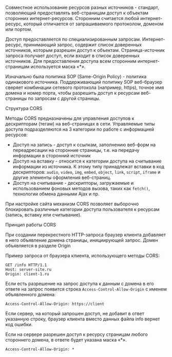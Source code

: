 Совместное использование ресурсов разных источников - стандарт, позволяющий предоставлять веб-страницам доступ к объектам сторонних интернет-ресурсов. Сторонним считается любой интернет-ресурс, который отличается от запрашиваемого протоколом, доменом или портом.

Доступ предоставляется по специализированным запросам. Интернет-ресурс, принимающий запрос, содержит список доверенных источников, которым разрешен доступ к объектам. Страница-источник запроса получает доступ, если входит в список доверенных источников. Для предоставления доступа всем сторонним интернет-страницам используется маска «\*».

Изначально была политика SOP (Same-Origin Policy) - политика одинакового источника. Поддерживающий политику SOP веб-браузер сверяет комбинации сетевого протокола (например, https), точное имя домена и номер порта, чтобы разрешить доступ к ресурсам веб-страницы по запросам с другой страницы.

Структура CORS

Методы CORS предназначены для управления доступов к дескрипторам (тегам) на веб-страницах в сети. Управляемые типы доступа подразделяются на 3 категории по работе с информацией ресурсов:
- Доступ на запись - доступ к ссылкам, заполнению веб-форм на переадресации на сторонние страницы, т.е. на передачу информации в сторонний источник
- Доступ на вставку - относится к категории доступа на считывание информации из источника. К этому типу принадлежат вставки в код дескрипторов: `audio`, `video`, `img`, `embed`, `object`, `link`, `script`, `iframe` и другие элементы оформления веб-страниц.
- Доступ на считывание - дескрипторы, загружаемые и использованием фоновых методов вызова, таких как `fetch()`, технологии обмена данными Ajax и пр. 

При настройке сайта механизм CORS позволяет выборочно блокировать различные категории доступа пользователя к ресурсам (запись, вставку или считывание).

Принцип работы CORS

При создании перекрестного HTTP-запроса браузер клиента добавляет в него объявление домена страницы, инициирующей запрос. Домен объявляется в разделе Origin

Пример запроса от браузера клиента, использующего методы CORS:
```
GET /info HTTP/1.1
Host: server-site.ru
Origin: client-1.ru
```

Если есть разрешение на запрос доступа к данным с домена в его ответе на запрос появится строка `Access-Control-Allow-Origin` с именем объявленного домена:
```
Access-Control-Allow-Origin: https://client
```

Если сервер, на который запрошен доступ, не добавит в ответ указанную строку, браузер клиента вместо данных файла info вернет код ошибки.

Если на сервере разрешен доступ к ресурсу страницам любого стороннего домена, в ответе будет указана маска «*».

```
Access-Control-Allow-Origin: *
```